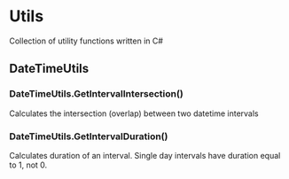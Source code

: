 # Utils
Collection of utility functions written in C#

## DateTimeUtils

### DateTimeUtils.GetIntervalIntersection()
Calculates the intersection (overlap) between two datetime intervals

### DateTimeUtils.GetIntervalDuration()
Calculates duration of an interval. Single day intervals have duration equal to 1, not 0.
